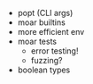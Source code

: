 * popt (CLI args)
* moar builtins
* more efficient env
* moar tests
  * error testing!
  * fuzzing?
* boolean types
